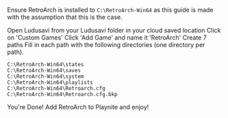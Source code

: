 Ensure RetroArch is installed to `C:\RetroArch-Win64` as this guide is made with the assumption that this is the case.

Open Ludusavi from your Ludusavi folder in your cloud saved location
Click on 'Custom Games'
Click 'Add Game' and name it 'RetroArch'
Create 7 paths
Fill in each path with the following directories (one directory per path).

```
C:\RetroArch-Win64\states
C:\RetroArch-Win64\saves
C:\RetroArch-Win64\system
C:\RetroArch-Win64\playlists
C:\RetroArch-Win64\Retroarch.cfg
C:\RetroArch-Win64\Retroarch.cfg.bkp
```

You're Done! Add RetroArch to Playnite and enjoy!

